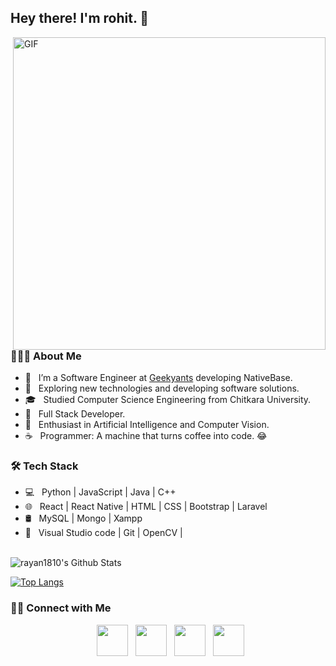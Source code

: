 <h2> Hey there! I'm rohit. 🤗</h2>
<img align="right" alt="GIF" src="https://i2.wp.com/allhtaccess.info/wp-content/uploads/2018/03/programming.gif?fit=1281%2C716&ssl=1" width="500"/>

<h3> 👨🏻‍💻 About Me </h3>

- 🔭 &nbsp; I’m a Software Engineer at [Geekyants](https://geekyants.com) developing NativeBase.
- 🤔 &nbsp; Exploring new technologies and developing software solutions.
- 🎓 &nbsp; Studied Computer Science Engineering from Chitkara University.
- 💼 &nbsp; Full Stack Developer.
- 🌱 &nbsp; Enthusiast in Artificial Intelligence and Computer Vision.
- ☕ &nbsp; Programmer: A machine that turns coffee into code. 😂

<h3>🛠 Tech Stack</h3>

- 💻 &nbsp; Python | JavaScript | Java | C++ 
- 🌐 &nbsp; React | React Native | HTML | CSS | Bootstrap | Laravel
- 🛢 &nbsp; MySQL | Mongo | Xampp
- 🔧 &nbsp; Visual Studio code | Git | OpenCV | 

<br>

<img align="center" src="https://github-readme-stats.vercel.app/api?username=rayan1810&include_all_commits=true&count_private=true&show_icons=true&line_height=20&title_color=7A7ADB&icon_color=2234AE&text_color=D3D3D3&bg_color=0,000000,130F40" alt="rayan1810's Github Stats">

</br>

[![Top Langs](https://github-readme-stats.vercel.app/api/top-langs/?username=rayan1810&layout=compact&text_color=daf7dc&bg_color=151515)](https://github.com/rayan1810/github-readme-stats)


<h3> 🤝🏻 Connect with Me </h3>

<p align="center">
&nbsp; <a href="https://twitter.com/rohitistweet" target="_blank" rel="noopener noreferrer"><img src="https://img.icons8.com/plasticine/100/000000/twitter.png" width="50" /></a>  
&nbsp; <a href="https://www.instagram.com/rohit_waitforit_singh/" target="_blank" rel="noopener noreferrer"><img src="https://img.icons8.com/plasticine/100/000000/instagram-new.png" width="50" /></a>  
&nbsp; <a href="https://www.linkedin.com/in/rayan1810/" target="_blank" rel="noopener noreferrer"><img src="https://img.icons8.com/plasticine/100/000000/linkedin.png" width="50" /></a>
&nbsp; <a href="mailto:rohit99.ind@gmail.com" target="_blank" rel="noopener noreferrer"><img src="https://img.icons8.com/plasticine/100/000000/gmail.png"  width="50" /></a>
</p>
